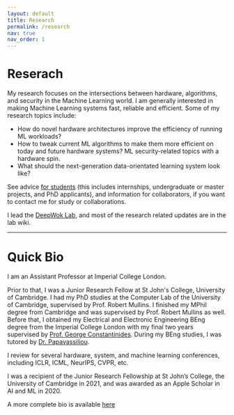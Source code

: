 ```yaml
---
layout: default
title: Research
permalink: /research
nav: true
nav_order: 1
---
```



# Reserach

My research focuses on the intersections between hardware, algorithms, and security in the Machine Learning world. I am generally interested in making Machine Learning systems fast, reliable and efficient. Some of my research topics include:

* How do novel hardware architectures improve the efficiency of running ML workloads?
* How to tweak current ML algorithms to make them more efficient on today and future hardware systems?
ML security-related topics with a hardware spin.
* What should the next-generation data-orientated learning system look like?

See advice [for students](/students) (this includes internships, undergraduate or master projects, and PhD applicants), and information for collaborators, if you want to contact me for study or collaborations.

I lead the [DeepWok Lab](https://deepwok.github.io/), and most of the research related updates are in the lab wiki.

---

# Quick Bio

I am an Assistant Professor at Imperial College London.

Prior to that, I was a Junior Research Fellow at St John's College, University of Cambridge. I had my PhD studies at the Computer Lab of the University of Cambridge, supervised by Prof. Robert Mullins. I finished my MPhil degree from Cambridge and was supervised by Prof. Robert Mullins as well. Before that, I obtained my Electrical and Electronic Engineering BEng degree from the Imperial College London with my final two years supervised by [Prof. George Constantinides](https://cas.ee.ic.ac.uk/people/gac1/). During my BEng studies, I was tutored by [Dr. Papavassiliou](https://cas.ee.ic.ac.uk/people/dario/).

I review for several hardware, system, and machine learning conferences, including ICLR, ICML, NeurIPS, CVPR, etc.

I was a recipient of the Junior Research Fellowship at St John’s College, the University of Cambridge in 2021, and was awarded as an Apple Scholar in AI and ML in 2020.

A more complete bio is available [here](/bio)

<!-- ---

# Random stuff -->

